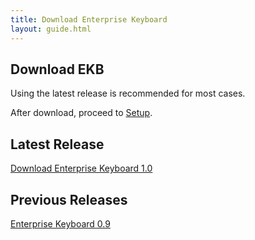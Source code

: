 ```yaml
---
title: Download Enterprise Keyboard
layout: guide.html
---
```




## Download EKB
Using the latest release is recommended for most cases. 

After download, proceed to [Setup](/enterprise-keyboard/1-0/guide/setup). 

## Latest Release

[Download Enterprise Keyboard 1.0]()


## Previous Releases

[Enterprise Keyboard 0.9]()



